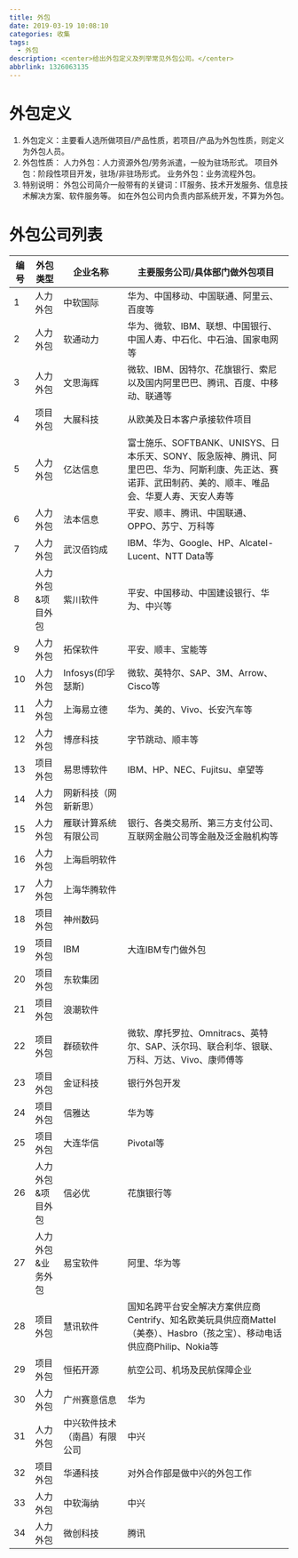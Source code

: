 ```yaml
---
title: 外包
date: 2019-03-19 10:08:10
categories: 收集
tags:
  - 外包
description: <center>给出外包定义及列举常见外包公司。</center>
abbrlink: 1326063135
---
```


# 外包定义

1. 外包定义：主要看人选所做项目/产品性质，若项目/产品为外包性质，则定义为外包人员。
2. 外包性质：
   人力外包：人力资源外包/劳务派遣，一般为驻场形式。
   项目外包：阶段性项目开发，驻场/非驻场形式。
   业务外包：业务流程外包。
3. 特别说明：
   外包公司简介一般带有的关键词：IT服务、技术开发服务、信息技术解决方案、软件服务等。
   如在外包公司内负责内部系统开发，不算为外包。

# 外包公司列表

| 编号 | 外包类型          | 企业名称                     | 主要服务公司/具体部门做外包项目                              |
| ---- | ----------------- | ---------------------------- | ------------------------------------------------------------ |
| 1    | 人力外包          | 中软国际                     | 华为、中国移动、中国联通、阿里云、百度等                     |
| 2    | 人力外包          | 软通动力                     | 华为、微软、IBM、联想、中国银行、中国人寿、中石化、中石油、国家电网等 |
| 3    | 人力外包          | 文思海辉                     | 微软、IBM、因特尔、花旗银行、索尼以及国内阿里巴巴、腾讯、百度、中移动、联通等 |
| 4    | 项目外包          | 大展科技                     | 从欧美及日本客户承接软件项目                                 |
| 5    | 人力外包          | 亿达信息                     | 富士施乐、SOFTBANK、UNISYS、日本乐天、SONY、阪急阪神、腾讯、阿里巴巴、华为、阿斯利康、先正达、赛诺菲、武田制药、美的、顺丰、唯品会、华夏人寿、天安人寿等 |
| 6    | 人力外包          | 法本信息                     | 平安、顺丰、腾讯、中国联通、OPPO、苏宁、万科等               |
| 7    | 人力外包          | 武汉佰钧成                   | IBM、华为、Google、HP、Alcatel-Lucent、NTT Data等            |
| 8    | 人力外包&项目外包 | 紫川软件                     | 平安、中国移动、中国建设银行、华为、中兴等                   |
| 9    | 人力外包          | 拓保软件                     | 平安、顺丰、宝能等                                           |
| 10   | 人力外包          | Infosys(印孚瑟斯)            | 微软、英特尔、SAP、3M、Arrow、Cisco等                        |
| 11   | 人力外包          | 上海易立德                   | 华为、美的、Vivo、长安汽车等                                 |
| 12   | 人力外包          | 博彦科技                     | 字节跳动、顺丰等                                             |
| 13   | 项目外包          | 易思博软件                   | IBM、HP、NEC、Fujitsu、卓望等                                |
| 14   | 人力外包          | 网新科技（网新新思）         |                                                              |
| 15   | 人力外包          | 雁联计算系统有限公司         | 银行、各类交易所、第三方支付公司、互联网金融公司等金融及泛金融机构等 |
| 16   | 人力外包          | 上海启明软件                 |                                                              |
| 17   | 人力外包          | 上海华腾软件                 |                                                              |
| 18   | 项目外包          | 神州数码                     |                                                              |
| 19   | 项目外包          | IBM                          | 大连IBM专门做外包                                            |
| 20   | 项目外包          | 东软集团                     |                                                              |
| 21   | 项目外包          | 浪潮软件                     |                                                              |
| 22   | 项目外包          | 群硕软件                     | 微软、摩托罗拉、Omnitracs、英特尔、SAP、沃尔玛、联合利华、银联、万科、万达、Vivo、康师傅等 |
| 23   | 项目外包          | 金证科技                     | 银行外包开发                                                 |
| 24   | 项目外包          | 信雅达                       | 华为等                                                       |
| 25   | 项目外包          | 大连华信                     | Pivotal等                                                    |
| 26   | 人力外包&项目外包 | 信必优                       | 花旗银行等                                                   |
| 27   | 人力外包&业务外包 | 易宝软件                     | 阿里、华为等                                                 |
| 28   | 项目外包          | 慧讯软件                     | 国知名跨平台安全解决方案供应商Centrify、知名欧美玩具供应商Mattel（美泰）、Hasbro（孩之宝）、移动电话供应商Philip、Nokia等 |
| 29   | 项目外包          | 恒拓开源                     | 航空公司、机场及民航保障企业                                 |
| 30   | 人力外包          | 广州赛意信息                 | 华为                                                         |
| 31   | 人力外包          | 中兴软件技术（南昌）有限公司 | 中兴                                                         |
| 32   | 项目外包          | 华通科技                     | 对外合作部是做中兴的外包工作                                 |
| 33   | 人力外包          | 中软海纳                     | 中兴                                                         |
| 34   | 人力外包          | 微创科技                     | 腾讯                                                         |